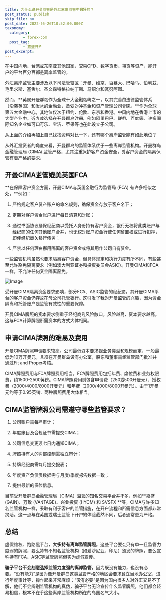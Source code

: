```yaml
---
title: 为什么说开曼监管是外汇离岸监管中最好的？
post_status: publish
skip_file: no
post_date: 2022-05-26T10:52:00.000Z
taxonomy:
  category:
        - forex-com
  post_tag:
        - 嘉盛开户
post_excerpt: 
---
```

在中国内地、台湾或东南亚其他国家，交易CFD、数字货币、期货等资产，能开户的平台百分百都是离岸监管的。

外汇离岸监管主要涉及以下司法管辖区：开曼、维京、百慕大、巴哈马、伯利兹、毛里求斯、塞舌尔、圣文森特格拉纳丁斯、马绍尔和瓦努阿图。

然而，**英属开曼群岛作为全球十大金融岛屿之一，以其完善的法律监管体系（沿袭英国）和发达的金融业，备受对冲基金和资产管理公司青睐。**作为全球第五大金融中心，其地位仅次于纽约、伦敦、东京和香港。中国内地在香港上市的大型企业中，近九成选择在开曼群岛注册，例如阿里巴巴、联想、百度等。许多国际知名企业如可口可乐、宝洁、苹果等也在此设立子公司。

从上面的介绍再加上自己找找资料对比一下，还有哪个离岸监管能有如此地位？

从外汇投资者的角度来看，开曼群岛的监管体系优于一些离岸监管机构。开曼群岛金融管理局 (CIMA) 监管严格，尤其注重保护客户资金安全，对客户资金的隔离保管有着严格的要求。

## 开曼CIMA监管媲美英国FCA

**在保障客户资金方面，开曼CIMA与英国金融行为监管局 (FCA) 有许多相似之处，**例如：

1. 严格规定客户资产账户的命名规则，确保资金存放于客户名下；

1. 定期对客户资金账户进行每日清算和对账；

1. 通过书面协议确保经纪商以受托人身份持有客户资金，银行无权将此类账户与经纪商的任何其他账户合并，也无权对账户资金行使任何留置权或进行扣押，即使经纪商欠银行债务；

1. 严禁以任何理由挪用隔离的客户资金或将其用作公司自有资金。

一些监管机构虽然也要求隔离客户资金，但具体规定和执行力度有所不同，有些甚至允许豁免隔离要求（例如澳大利亚证券和投资委员会ASIC）。开曼CIMA和FCA一样，不允许任何资金隔离豁免。

![Image](https://prod-files-secure.s3.us-west-2.amazonaws.com/39ed1227-6d7d-4570-be36-9ccd4a2c4241/bd849744-3fcb-4a37-8312-357962c8f065/image.png?X-Amz-Algorithm=AWS4-HMAC-SHA256&X-Amz-Content-Sha256=UNSIGNED-PAYLOAD&X-Amz-Credential=ASIAZI2LB466W2EB27YF%2F20250814%2Fus-west-2%2Fs3%2Faws4_request&X-Amz-Date=20250814T041338Z&X-Amz-Expires=3600&X-Amz-Security-Token=IQoJb3JpZ2luX2VjEPP%2F%2F%2F%2F%2F%2F%2F%2F%2F%2FwEaCXVzLXdlc3QtMiJHMEUCIQDP00cxtq63FnjRsZi0cOYd3tHj5rr8RaeF%2FTI4cBgOPAIgDgj1CpO0eER1gRzI%2Fo%2FHWxR8hfVtYKrkN10hdG%2FzfcEq%2FwMIPBAAGgw2Mzc0MjMxODM4MDUiDGd129Fk%2F%2Bd0cGRhISrcAz%2FNUaz8nvJewYSfILjsAYDiX0liZvx1zeK3NZw0Z6sSLMx44fAcn5zVwUP6hJBHPyZsK4oR0mC3NF5kJ1upb68Lyr6xD9N7dSENsXs1lugJDVa4uVtde%2FbezD64azT67v976uefxjPiksBEIZB2b2ThionUIFI56VLAfot9nf374IrOS2x0IzbvMijCrZXyU8g4hegXa7o6VGQi2mDmIE24M0XGuTK6j11nZPVCG6YcA5OTM98Zuwb4cciNYvSexhHDvdXc0VGHgFmSQ9kkwZPzV2%2BvlTd9mK6udfaRNwuOFCdKffuKnHxvwNU87BQ2ckBH5upg4LoTjtdIGqRxUhRDzCWYZAp%2Ba6EpKv2CaR1houeGuusy1aIj2FZWwvnW%2FMt%2BAEPEBV%2BLaTMWuPyj8sxYS5ogRJPtUDqmqChYfTWbA8yYCjjXxrlO3HvuVGXcENqFInXLVJRB1mk7mxyG9T%2Bn%2FEH%2F58S%2BJ2cAt%2BgpVwmYqjAqnJsP1%2Bah5Vla3C%2FTTMILJgbw5eWcJD3Pkop34hUxZ1cC670wXS24r37zaHTzkGO%2Fr583HIRv%2FuuvOYNuQqlSpdGsNJDpW24CQKmT9WC%2BWzuX%2B0YXasIv9CB7EWGp4a8UUhsvPMhRnfcsMNCY9cQGOqUB7JPUcnLGO1QqU8EDY50ajKZS2GClixyqAeNvpp6C4XswRjWUGHnVz02qlAD4k%2Fcoq95P1iX4F4xsvqL4mAS8CA3WCn6waQmUJ1sTdAOP0%2BE8%2BcPOsozofNX7xpT%2B8aEHRDOmIWy5%2BT5Ein%2FSrECHtG623ag59sOXZ%2BeonDX1HvfaLvRTazZcn5Kqd5dP7TeSZXDZk5oBEzf%2F8R7kQoyPGwDrtiJn&X-Amz-Signature=ae3080bc81113c07937b141349841f1ebcad77b0bd875230dc0b7efe6a9ef01b&X-Amz-SignedHeaders=host&x-amz-checksum-mode=ENABLED&x-id=GetObject)

受开曼CIMA隔离资金要求影响，部分FCA、ASIC监管的经纪商，其开曼CIMA平台的客户资金仍存放在母公司托管银行。这引发了我对开曼监管的兴趣，因为资金隔离和托管账户是监管有效性的重要保障。

开曼CIMA牌照的资本要求侧重于经纪商的风险敞口，风险越高，资本要求越高。这与FCA计算牌照所需资本的方式大体相同。

## **申请CIMA牌照的难易及费用**

开曼CIMA牌照申请要求较高。公司最低资本要求视业务类型和规模而定，一般最低为10万开曼元，且须在开曼群岛设有办公室，股东和董事需经监管部门批准并通过Fit and Proper考核。

CIMA牌照费用与FCA牌照费用相当。FCA牌照费用包括年费、席位费和业务权限费，约1500-2500英镑。CIMA牌照费用则包含申请费（250或500开曼元）、授权费（2000/4000/8000开曼元）和年费（2000/4000/8000开曼元）。由于1开曼元约等于0.95英镑，两种牌照费用大体相当。

## CIMA监管牌照公司需遵守哪些监管要求？

1. 公司账户需每年审计；

1. 年度账目及合规证书需提交CIMA；

1. 公司信息变更须七日内通知CIMA；

1. 牌照持有人的内部控制需独立审计；

1. 持牌经纪商需每月提交报表；

1. 年度资产负债表数据需与月度/季度报告数据一致；

1. 提供最新的保险信息。

目前受开曼群岛金融管理局（CIMA）监管的知名交易平台并不多，例如**嘉盛 (GAIN)、万致 (VANTAGE)、兴业投资 (HYCM) 和 SVSFX **等。CIMA与许多知名监管机构一样，采取有利于客户的监管措施，在开户流程和所需信息方面都非常灵活。这一点与在英国或瑞士监管下开户的体验截然不同，后者通常更为严格。

## 总结

虚假维权、跑路黑平台，**大多持有离岸监管牌照**。这些平台要么只有单一且监管力度弱的牌照，要么持有不知名监管机构（如爱沙尼亚、印尼）颁发的牌照，要么宣称持有FCA、ASIC等监管牌照但实为虚假宣传。

**骗子平台不会刻意选择监管力度强的离岸监管**，因为既没有能力，也没有必要。“没有能力”是因为像开曼群岛这类监管严格的地区会要求设立当地办公室、进行年度审计等，操作起来非常麻烦；“没有必要”是因为国内很多人对外汇交易不了解，他们不会辨别监管机构的真伪，骗子平台无论宣传什么监管牌照，他们都会轻易相信，根本不在乎这些离岸监管机构所在的岛国名气大小。